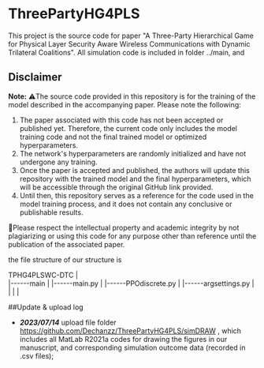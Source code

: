 # ThreePartyHG4PLS
This project is the source code for paper "A Three-Party Hierarchical Game for Physical Layer Security Aware Wireless Communications with Dynamic Trilateral Coalitions".
All simulation code is included in folder ../main, and 

## Disclaimer

**Note:** ⚠️The source code provided in this repository is for the training of the model described in the accompanying paper. Please note the following:

1. The paper associated with this code has not been accepted or published yet. Therefore, the current code only includes the model training code and not the final trained model or optimized hyperparameters.
2. The network's hyperparameters are randomly initialized and have not undergone any training.
3. Once the paper is accepted and published, the authors will update this repository with the trained model and the final hyperparameters, which will be accessible through the original GitHub link provided.
4. Until then, this repository serves as a reference for the code used in the model training process, and it does not contain any conclusive or publishable results.

🙏Please respect the intellectual property and academic integrity by not plagiarizing or using this code for any purpose other than reference until the publication of the associated paper.


the file structure of our structure is

TPHG4PLSWC-DTC
      |     
      |------main
      |        |------main.py
      |        |------PPOdiscrete.py
      |        |------argsettings.py
      |
      |
      |
      |


##Update & upload log
- ***2023/07/14*** upload file folder <https://github.com/Dechanzz/ThreePartyHG4PLS/simDRAW> , which includes all MatLab R2021a codes for drawing the figures in our manuscript, and corresponding simulation outcome data (recorded in .csv files);









